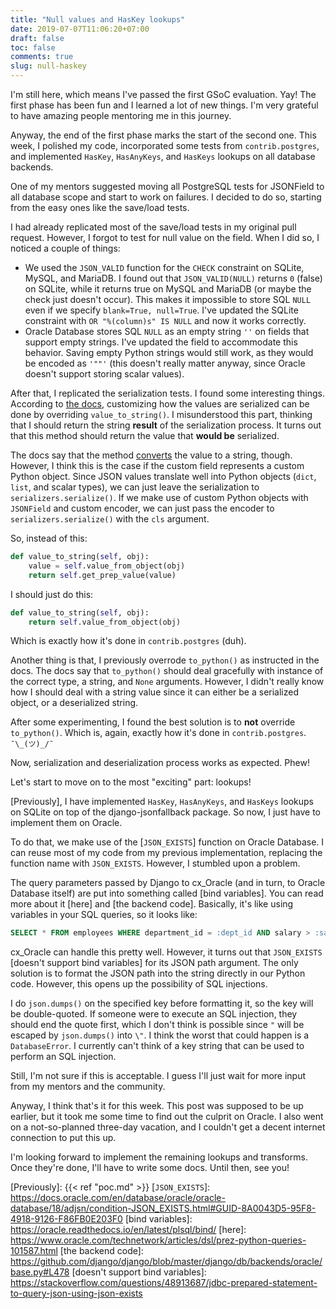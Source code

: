 ```yaml
---
title: "Null values and HasKey lookups"
date: 2019-07-07T11:06:20+07:00
draft: false
toc: false
comments: true
slug: null-haskey
---
```


I'm still here, which means I've passed the first GSoC evaluation. Yay! The
first phase has been fun and I learned a lot of new things. I'm very grateful
to have amazing people mentoring me in this journey.

Anyway, the end of the first phase marks the start of the second one. This week,
I polished my code, incorporated some tests from `contrib.postgres`, and
implemented `HasKey`, `HasAnyKeys`, and `HasKeys` lookups on all database
backends.

One of my mentors suggested moving all PostgreSQL tests for JSONField to all
database scope and start to work on failures. I decided to do so, starting from
the easy ones like the save/load tests.

I had already replicated most of the save/load tests in my original pull
request. However, I forgot to test for null value on the field. When I did so,
I noticed a couple of things:

- We used the `JSON_VALID` function for the `CHECK` constraint on SQLite, MySQL,
  and MariaDB. I found out that `JSON_VALID(NULL)` returns `0` (false) on
  SQLite, while it returns true on MySQL and MariaDB (or maybe the check just
  doesn't occur). This makes it impossible to store SQL `NULL` even if we
  specify `blank=True, null=True`. I've updated the SQLite constraint with
  `OR "%(column)s" IS NULL` and now it works correctly.
- Oracle Database stores SQL `NULL` as an empty string `''` on fields that
  support empty strings. I've updated the field to accommodate this behavior.
  Saving empty Python strings would still work, as they would be encoded as
  `'""'` (this doesn't really matter anyway, since Oracle doesn't support
  storing scalar values).

After that, I replicated the serialization tests. I found some interesting
things. According to [the docs], customizing how the values are serialized can
be done by overriding `value_to_string()`. I misunderstood this part, thinking
that I should return the string **result** of the serialization process. It
turns out that this method should return the value that **would be**
serialized.

The docs say that the method [converts] the value to a string, though. However,
I think this is the case if the custom field represents a custom Python object.
Since JSON values translate well into Python objects (`dict`, `list`, and
scalar types), we can just leave the serialization to `serializers.serialize()`.
If we make use of custom Python objects with `JSONField` and custom encoder,
we can just pass the encoder to `serializers.serialize()` with the `cls`
argument.

So, instead of this:

```python
def value_to_string(self, obj):
    value = self.value_from_object(obj)
    return self.get_prep_value(value)
```

I should just do this:

```python
def value_to_string(self, obj):
    return self.value_from_object(obj)
```

Which is exactly how it's done in `contrib.postgres` (duh).

Another thing is that, I previously overrode `to_python()` as instructed in the
docs. The docs say that `to_python()` should deal gracefully with instance of
the correct type, a string, and `None` arguments. However, I didn't really know
how I should deal with a string value since it can either be a serialized
object, or a deserialized string.

After some experimenting, I found the best solution is to **not** override
`to_python()`. Which is, again, exactly how it's done in `contrib.postgres`.
 `¯\_(ツ)_/¯`

Now, serialization and deserialization process works as expected. Phew!

Let's start to move on to the most "exciting" part: lookups!

[Previously], I have implemented `HasKey`, `HasAnyKeys`, and `HasKeys` lookups
on SQLite on top of the django-jsonfallback package. So now, I just have to
implement them on Oracle.

To do that, we make use of the [`JSON_EXISTS`] function on Oracle Database.
I can reuse most of my code from my previous implementation, replacing the
function name with `JSON_EXISTS`. However, I stumbled upon a problem.

The query parameters passed by Django to cx_Oracle (and in turn, to Oracle
Database itself) are put into something called [bind variables]. You can read
more about it [here] and [the backend code]. Basically, it's like using
variables in your SQL queries, so it looks like:

```sql
SELECT * FROM employees WHERE department_id = :dept_id AND salary > :sal
```

cx_Oracle can handle this pretty well. However, it turns out that `JSON_EXISTS`
[doesn't support bind variables] for its JSON path argument. The only solution
is to format the JSON path into the string directly in our Python code. However,
this opens up the possibility of SQL injections.

I do `json.dumps()` on the specified key before formatting it, so the key will
be double-quoted. If someone were to execute an SQL injection, they should end
the quote first, which I don't think is possible since `"` will be escaped by
`json.dumps()` into `\"`. I think the worst that could happen is a
`DatabaseError`. I currently can't think of a key string that can be used to
perform an SQL injection.

Still, I'm not sure if this is acceptable. I guess I'll just wait for more
input from my mentors and the community.

Anyway, I think that's it for this week. This post was supposed to be up
earlier, but it took me some time to find out the culprit on Oracle. I also
went on a not-so-planned three-day vacation, and I couldn't get a decent
internet connection to put this up.

I'm looking forward to implement the remaining lookups and transforms. Once
they're done, I'll have to write some docs. Until then, see you!

[the docs]: https://docs.djangoproject.com/en/2.2/howto/custom-model-fields/#converting-field-data-for-serialization
[converts]: https://docs.djangoproject.com/en/2.2/ref/models/fields/#django.db.models.Field.value_to_string
[Previously]: {{< ref "poc.md" >}}
[`JSON_EXISTS`]: https://docs.oracle.com/en/database/oracle/oracle-database/18/adjsn/condition-JSON_EXISTS.html#GUID-8A0043D5-95F8-4918-9126-F86FB0E203F0
[bind variables]: https://oracle.readthedocs.io/en/latest/plsql/bind/
[here]: https://www.oracle.com/technetwork/articles/dsl/prez-python-queries-101587.html
[the backend code]: https://github.com/django/django/blob/master/django/db/backends/oracle/base.py#L478
[doesn't support bind variables]: https://stackoverflow.com/questions/48913687/jdbc-prepared-statement-to-query-json-using-json-exists
